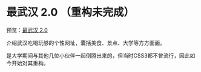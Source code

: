 # 最武汉 2.0 （重构未完成）

预览：[最武汉 2.0](https://foreverz133.github.io/small-works/1/wtu-wuhan-2/)

介绍武汉吃喝玩够的个性网址，囊括美食、景点、大学等方方面面。

是大学期间与其他几位小伙伴一起倒腾出来的，但当时CSS3都不曾流行，因此如今开始对其重构。